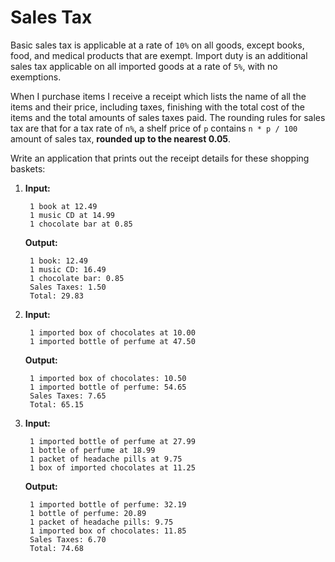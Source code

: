 # Sales Tax

Basic sales tax is applicable at a rate of `10%` on all goods, except books, food, and medical products that are exempt. Import duty is an additional sales tax applicable on all imported goods at a rate of `5%`, with no exemptions.

When I purchase items I receive a receipt which lists the name of all the items and their price, including taxes, finishing with the total cost of the items and the total amounts of sales taxes paid. The rounding rules for sales tax are that for a tax rate of `n%`, a shelf price of `p` contains `n * p / 100` amount of sales tax, **rounded up to the nearest 0.05**.

Write an application that prints out the receipt details for these shopping baskets:

1. **Input:**

        1 book at 12.49
        1 music CD at 14.99
        1 chocolate bar at 0.85

    **Output:**

        1 book: 12.49
        1 music CD: 16.49
        1 chocolate bar: 0.85
        Sales Taxes: 1.50
        Total: 29.83

1. **Input:**

        1 imported box of chocolates at 10.00
        1 imported bottle of perfume at 47.50

    **Output:**

        1 imported box of chocolates: 10.50
        1 imported bottle of perfume: 54.65
        Sales Taxes: 7.65
        Total: 65.15

1. **Input:**

        1 imported bottle of perfume at 27.99
        1 bottle of perfume at 18.99
        1 packet of headache pills at 9.75
        1 box of imported chocolates at 11.25

    **Output:**

        1 imported bottle of perfume: 32.19
        1 bottle of perfume: 20.89
        1 packet of headache pills: 9.75
        1 imported box of chocolates: 11.85
        Sales Taxes: 6.70
        Total: 74.68
